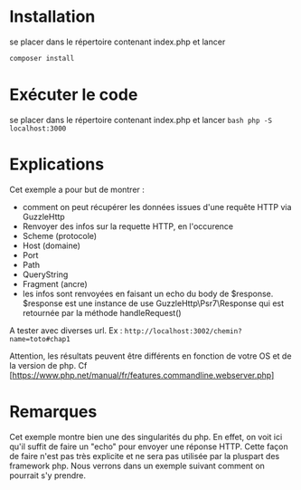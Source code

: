 # Installation
se placer dans le répertoire contenant index.php et lancer
```bash
composer install
```
# Exécuter le code 
se placer dans le répertoire contenant index.php et lancer 
  ```bash php -S localhost:3000```

# Explications
Cet exemple a pour but de montrer :
 - comment on peut récupérer les données issues d'une requête HTTP via GuzzleHttp
 - Renvoyer des infos sur la requette HTTP, en l'occurence 
  - Scheme (protocole)
  - Host (domaine)
  - Port
  - Path
  - QueryString
  - Fragment (ancre) 
 - les infos sont renvoyées en faisant un echo du body de $response. $response est une instance de use GuzzleHttp\Psr7\Response qui est retournée par la méthode handleRequest()

A tester avec diverses url. Ex :
``http://localhost:3002/chemin?name=toto#chap1``

Attention, les résultats peuvent être différents en fonction de votre OS et de la version de php. Cf [https://www.php.net/manual/fr/features.commandline.webserver.php] 

# Remarques 
Cet exemple montre bien une des singularités du php. En effet, on voit ici qu'il suffit de faire un "echo" pour envoyer une réponse HTTP. Cette façon de faire n'est pas très explicite et ne sera pas utilisée par la pluspart des framework php. Nous verrons dans un exemple suivant comment on pourrait s'y prendre.